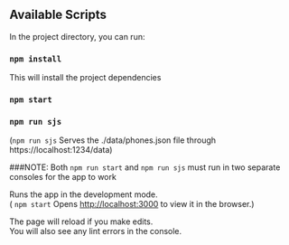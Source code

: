 
## Available Scripts

In the project directory, you can run:

### `npm install`
This will install the project dependencies

### `npm start`
### `npm run sjs`
(`npm run sjs` Serves the ./data/phones.json file through https://localhost:1234/data)

###NOTE: Both `npm run start` and `npm run sjs` must run in two
separate consoles for the app to work

Runs the app in the development mode.<br>
( `npm start` Opens [http://localhost:3000](http://localhost:3000) to view it in the browser.)

The page will reload if you make edits.<br>
You will also see any lint errors in the console.
